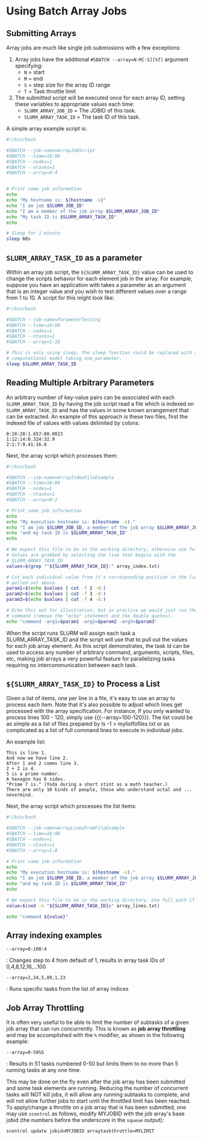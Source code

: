 # Using Batch Array Jobs 

## Submitting Arrays 

Array jobs are much like single job submissions with a few exceptions:

1. Array jobs have the additional ```#SBATCH --array=N-M[:S][%T]``` argument
   specifying:
    - `N` = start
    - `M` = end
    - `S` = step size for the array ID range
    - `T` = Task throttle limit
1. The submitted script will be executed once for each array ID, setting these
   variables to appropriate values each time:
    - `SLURM_ARRAY_JOB_ID` = The JOBID of this task.
    - `SLURM_ARRAY_TASK_ID` = The task ID of this task.

A simple array example script is:

```bash
#!/bin/bash

#SBATCH --job-name=ArrayJobScript
#SBATCH --time=10:00
#SBATCH --nodes=1
#SBATCH --ntasks=1
#SBATCH --array=0-4


# Print some job information
echo
echo "My hostname is: $(hostname -s)"
echo "I am job $SLURM_JOB_ID"
echo "I am a member of the job array $SLURM_ARRAY_JOB_ID"
echo "My task ID is $SLURM_ARRAY_TASK_ID"
echo

# Sleep for 1 minute
sleep 60s
```

## `SLURM_ARRAY_TASK_ID` as a parameter

Within an array job script, the `${SLURM_ARRAY_TASK_ID}` value can be used to
change the scripts behavior for each element job in the array. For example,
suppose you have an application with takes a parameter as an argument that is
an integer value and you wish to test different values over a range from 1 to 10. 
A script for this might look like:

```bash
#!/bin/bash

#SBATCH --job-name=ParameterTesting
#SBATCH --time=10:00
#SBATCH --nodes=1
#SBATCH --ntasks=1
#SBATCH --array=1-10

# This is only using sleep, the sleep function could be replaced with a
# computational model taking one parameter.
sleep $SLURM_ARRAY_TASK_ID
```

## Reading Multiple Arbitrary Parameters

An arbitrary number of key-value pairs can be associated with each
`SLURM_ARRAY_TASK_ID` by having the job script read a file which is indexed on
`SLURM_ARRAY_TASK_ID` and has the values in some known arrangement that can be
extracted. An example of this approach is these two files, first the indexed
file of values with values delimited by colons:

```
0:10:28:1.657:80.0023
1:12:14:0.324:32.9
2:1:7:9.41:16.8
```

Next, the array script which processes them:

```bash
#!/bin/bash

#SBATCH --job-name=ArrayIndexFileExample
#SBATCH --time=10:00
#SBATCH --nodes=1
#SBATCH --ntasks=1
#SBATCH --array=0-2

# Print some job information
echo
echo "My execution hostname is: $(hostname -s)."
echo "I am job $SLURM_JOB_ID, a member of the job array $SLURM_ARRAY_JOB_ID"
echo "and my task ID is $SLURM_ARRAY_TASK_ID"
echo

# We expect this file to be in the working directory, otherwise use full path.
# Values are grabbed by selecting the line that begins with the
# SLURM_ARRAY_TASK_ID
values=$(grep "^${SLURM_ARRAY_TASK_ID}:" array_index.txt)

# Cut each individual value from it's corresponding position in the line we
# pulled out above.
param1=$(echo $values | cut -f 2 -d:)
param2=$(echo $values | cut -f 3 -d:)
param3=$(echo $values | cut -f 4 -d:)

# Echo this out for illustration, but in practice we would just run the
# command (remove the "echo" statement and the double quotes).
echo "command -arg1=$param1 -arg2=$param2 -arg3=$param3"
```

When the script runs SLURM will assign each task a SLURM_ARRAY_TASK_ID and the script will use that to pull out the values for each job array element. As this
script demonstrates, the task id can be used to access any number of arbitrary command, arguments, scripts, files, etc, making job arrays a very powerful feature for parallelizing tasks requiring no intercommunication between each task.

## `${SLURM_ARRAY_TASK_ID}` to Process a List

Given a list of items, one per line in a file, it's easy to use an array to process each item. Note that it's also possible to adjust which lines get processed with the array specification. For instance, If you only wanted to process lines 100 - 120, simply use {{{--array=100-120}}}. The list could be as simple as a list of files prepared by ls -1 > mylistfofiles.txt or as complicated as a list of full command lines to execute in individual jobs.

An example list:

```text
This is line 1.
And now we have line 2.
After 1 and 2 comes line 3.
2 + 2 is 4.
5 is a prime number.
A hexagon has 6 sides.
"Prime 7 is." (Yoda during a short stint as a math teacher.)
There are only 10 kinds of people, those who understand octal and ... nevermind.
```

Next, the array script which processes the list items:

```bash
#!/bin/bash

#SBATCH --job-name=ArrayLinesFromFileExample
#SBATCH --time=10:00
#SBATCH --nodes=1
#SBATCH --ntasks=1
#SBATCH --array=1-8

# Print some job information
echo
echo "My execution hostname is: $(hostname -s)."
echo "I am job $SLURM_JOB_ID, a member of the job array $SLURM_ARRAY_JOB_ID"
echo "and my task ID is $SLURM_ARRAY_TASK_ID"
echo

# We expect this file to be in the working directory. Use full path if it's not.
value=$(sed -n "${SLURM_ARRAY_TASK_ID}p" array_lines.txt)

echo "command ${value}"
```

## Array indexing examples

`--array=0-100:4`

: Changes step to 4 from default of 1, results in array task IDs of 0,4,8,12,16,...100

`--array=2,34,5,89,1,23`

: Runs specific tasks from the list of array indices

## Job Array Throttling

It is often very useful to be able to limit the number of subtasks of a given
job array that can run concurrently.  This is known as **job array throttling**
and may be accomplished with the `%` modifier, as shown in the following
example:

`--array=0-50%5`

: Results in 51 tasks numbered 0-50 but limits them to no more than 5 running tasks at any one time.

This may be done on the fly even after the job array has been submitted and
some task elements are running.  Reducing the number of concurrent tasks will
NOT kill jobs, it will allow any running subtasks to complete, and will not
allow further jobs to start until the throttled limit has been reached.  To
apply/change a throttle on a job array that is has been submitted, one may use
`scontrol` as follows, modify MYJOBID with the job array's base jobid (the
numbers before the underscore in the `squeue` output):

```bash
scontrol update jobid=MYJOBID arraytaskthrottle=MYLIMIT
```


